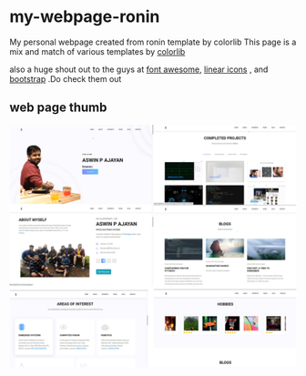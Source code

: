 # my-webpage-ronin
My personal webpage created from ronin template by colorlib
This page is a mix and match of various templates by [colorlib](https://colorlib.com/wp/personal-website-templates/?v=c86ee0d9d7ed)

also a huge shout out to the guys at [font awesome](https://fontawesome.com/), [linear icons](https://linearicons.com/free) 
, and [bootstrap](https://getbootstrap.com/docs/4.0/getting-started/introduction/) .Do check them out


## web page thumb
![Page](page.jpg)
